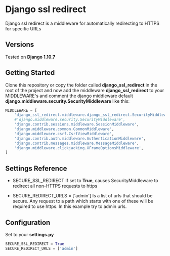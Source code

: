 # Django ssl redirect
Django ssl redirect is a middleware for automatically redirecting to HTTPS for specific URLs

## Versions

Tested on **Django 1.10.7**

## Getting Started

Clone this repository or copy the folder called **django_ssl_redirect** in the root of the
project and now add the middleware **django_ssl_redirect** to your MIDDLEWARE's and comment
the django middleware default **django.middleware.security.SecurityMiddleware**
like this:

```python
MIDDLEWARE = [
    'django_ssl_redirect.middleware.django_ssl_redirect.SecurityMiddleware',
    #'django.middleware.security.SecurityMiddleware',
    'django.contrib.sessions.middleware.SessionMiddleware',
    'django.middleware.common.CommonMiddleware',
    'django.middleware.csrf.CsrfViewMiddleware',
    'django.contrib.auth.middleware.AuthenticationMiddleware',
    'django.contrib.messages.middleware.MessageMiddleware',
    'django.middleware.clickjacking.XFrameOptionsMiddleware',
]
```

## Settings Reference

- SECURE_SSL_REDIRECT
If set to **True**, causes SecurityMiddleware to redirect all non-HTTPS requests to https

- SECURE_REDIRECT_URLS = ['admin']
Is a list of urls that should be secure. Any request to a path which starts with one of these will be required to use https.
In this example try to admin urls.

## Configuration

Set to your **settings.py**

```python
SECURE_SSL_REDIRECT = True
SECURE_REDIRECT_URLS = ['admin']
```
